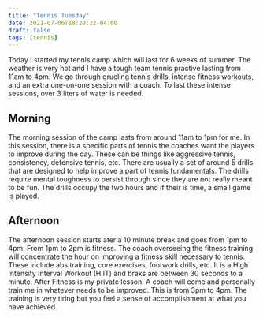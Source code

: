 ```yaml
---
title: "Tennis Tuesday"
date: 2021-07-06T18:20:22-04:00
draft: false
tags: [tennis]
---
```


Today I started my tennis camp which will last for 6 weeks of summer. The weather is very hot and I have a tough team tennis practive lasting from 11am to 4pm. We go through grueling tennis drills, intense fitness workouts, and an extra one-on-one session with a coach. To last these intense sessions, over 3 liters of water is needed.

## Morning

The morning session of the camp lasts from around 11am to 1pm for me. In this session, there is a specific parts of tennis the coaches want the players to improve during the day. These can be things like aggressive tennis, consistency, defensive tennis, etc. There are usually a set of around 5 drills that are designed to help improve a part of tennis fundamentals. The drills require mental toughness to persist through since they are not really meant to be fun. The drills occupy the two hours and if their is time, a small game is played.

## Afternoon

The afternoon session starts ater a 10 minute break and goes from 1pm to 4pm. From 1pm to 2pm is fitness. The coach overseeing the fitness training will concentrate the hour on improving a fitness skill necessary to tennis. These include abs training, core exercises, footwork drills, etc. It is a High Intensity Interval Workout (HIIT) and braks are between 30 seconds to a minute. After Fitness is my private lesson. A coach will come and personally train me in whatever needs to be improved. This is from 3pm to 4pm. The training is very tiring but you feel a sense of accomplishment at what you have achieved.